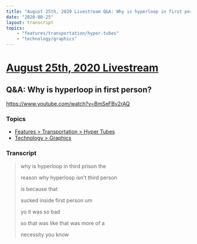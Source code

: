 ```yaml
---
title: "August 25th, 2020 Livestream Q&A: Why is hyperloop in first person?"
date: "2020-08-25"
layout: transcript
topics:
    - "features/transportation/hyper-tubes"
    - "technology/graphics"
---
```

# [August 25th, 2020 Livestream](../2020-08-25.md)
## Q&A: Why is hyperloop in first person?
https://www.youtube.com/watch?v=BmSeFBv2rAQ

### Topics
* [Features > Transportation > Hyper Tubes](../topics/features/transportation/hyper-tubes.md)
* [Technology > Graphics](../topics/technology/graphics.md)

### Transcript

> why is hyperloop in third prison the
>
> reason why hyperloop isn't third person
>
> is because that
>
> sucked inside first person um
>
> yo it was so bad
>
> so that was like that was more of a
>
> necessity you know
